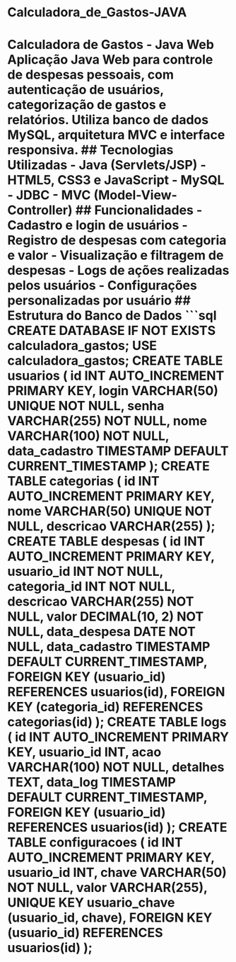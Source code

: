 # Calculadora_de_Gastos-JAVA
# Calculadora de Gastos - Java Web  Aplicação Java Web para controle de despesas pessoais, com autenticação de usuários, categorização de gastos e relatórios. Utiliza banco de dados MySQL, arquitetura MVC e interface responsiva.  ## Tecnologias Utilizadas  - Java (Servlets/JSP) - HTML5, CSS3 e JavaScript - MySQL - JDBC - MVC (Model-View-Controller)  ## Funcionalidades  - Cadastro e login de usuários - Registro de despesas com categoria e valor - Visualização e filtragem de despesas - Logs de ações realizadas pelos usuários - Configurações personalizadas por usuário  ## Estrutura do Banco de Dados  ```sql CREATE DATABASE IF NOT EXISTS calculadora_gastos;  USE calculadora_gastos;  CREATE TABLE usuarios (     id INT AUTO_INCREMENT PRIMARY KEY,     login VARCHAR(50) UNIQUE NOT NULL,     senha VARCHAR(255) NOT NULL,     nome VARCHAR(100) NOT NULL,     data_cadastro TIMESTAMP DEFAULT CURRENT_TIMESTAMP );  CREATE TABLE categorias (     id INT AUTO_INCREMENT PRIMARY KEY,     nome VARCHAR(50) UNIQUE NOT NULL,     descricao VARCHAR(255) );  CREATE TABLE despesas (     id INT AUTO_INCREMENT PRIMARY KEY,     usuario_id INT NOT NULL,     categoria_id INT NOT NULL,     descricao VARCHAR(255) NOT NULL,     valor DECIMAL(10, 2) NOT NULL,     data_despesa DATE NOT NULL,     data_cadastro TIMESTAMP DEFAULT CURRENT_TIMESTAMP,     FOREIGN KEY (usuario_id) REFERENCES usuarios(id),     FOREIGN KEY (categoria_id) REFERENCES categorias(id) );  CREATE TABLE logs (     id INT AUTO_INCREMENT PRIMARY KEY,     usuario_id INT,     acao VARCHAR(100) NOT NULL,     detalhes TEXT,     data_log TIMESTAMP DEFAULT CURRENT_TIMESTAMP,     FOREIGN KEY (usuario_id) REFERENCES usuarios(id) );  CREATE TABLE configuracoes (     id INT AUTO_INCREMENT PRIMARY KEY,     usuario_id INT,     chave VARCHAR(50) NOT NULL,     valor VARCHAR(255),     UNIQUE KEY usuario_chave (usuario_id, chave),     FOREIGN KEY (usuario_id) REFERENCES usuarios(id) );
